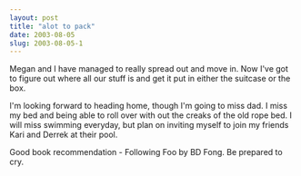 ```yaml
---
layout: post
title: "alot to pack"
date: 2003-08-05
slug: 2003-08-05-1
---
```


Megan and I have managed to really spread out and move in.  Now I&apos;ve got to figure out where all our stuff is and get it put in either the suitcase or the box.

I&apos;m looking forward to heading home, though I&apos;m going to miss dad.  I miss my bed and being able to roll over with out the creaks of the old rope bed.  I will miss swimming everyday, but plan on inviting myself to join my friends Kari and Derrek at their pool.

Good book recommendation  - Following Foo by BD Fong.  Be prepared to cry.


